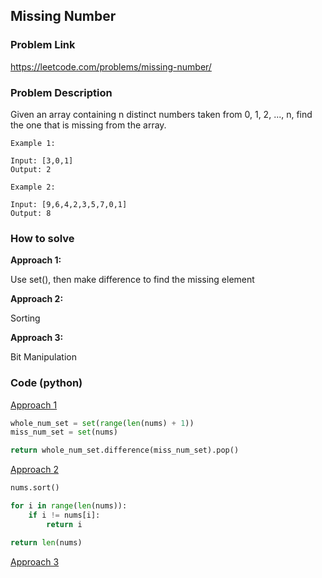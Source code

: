 ## Missing Number

### Problem Link

https://leetcode.com/problems/missing-number/

### Problem Description 

Given an array containing n distinct numbers taken from 0, 1, 2, ..., n, find the one that is missing from the array.

```
Example 1: 

Input: [3,0,1]
Output: 2

```

```
Example 2: 

Input: [9,6,4,2,3,5,7,0,1]
Output: 8

```

### How to solve 

**Approach 1:** 

Use set(), then make difference to find the missing element

**Approach 2:** 

Sorting

**Approach 3:** 

Bit Manipulation

### Code (python)

[Approach 1](https://github.com/yanray/leetcode/blob/master/problems/0268Missing_Number/0268Missing_Number1.py)

```python
whole_num_set = set(range(len(nums) + 1))
miss_num_set = set(nums)

return whole_num_set.difference(miss_num_set).pop()
```

[Approach 2](https://github.com/yanray/leetcode/blob/master/problems/0268Missing_Number/0268Missing_Number2.py)

```python
nums.sort()

for i in range(len(nums)):
    if i != nums[i]:
        return i

return len(nums)
```

[Approach 3](https://github.com/yanray/leetcode/blob/master/problems/0268Missing_Number/0268Missing_Number3.py)

```python

```

